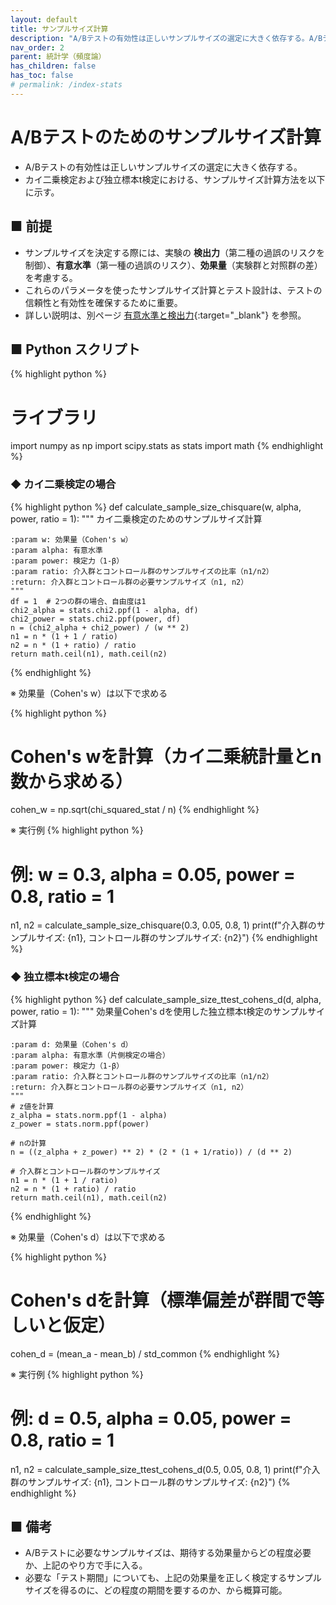 ```yaml
---
layout: default
title: サンプルサイズ計算
description: "A/Bテストの有効性は正しいサンプルサイズの選定に大きく依存する。A/Bテストにおけるサンプルサイズ計算の基礎と、カイ二乗検定およびt検定を中心にその方法を解説する。"
nav_order: 2
parent: 統計学（頻度論）
has_children: false
has_toc: false
# permalink: /index-stats
---
```


# A/Bテストのためのサンプルサイズ計算

+ A/Bテストの有効性は正しいサンプルサイズの選定に大きく依存する。
+ カイ二乗検定および独立標本t検定における、サンプルサイズ計算方法を以下に示す。

## ■ 前提

+ サンプルサイズを決定する際には、実験の **検出力**（第二種の過誤のリスクを制御）、**有意水準**（第一種の過誤のリスク）、**効果量**（実験群と対照群の差）を考慮する。
+ これらのパラメータを使ったサンプルサイズ計算とテスト設計は、テストの信頼性と有効性を確保するために重要。
+ 詳しい説明は、別ページ [有意水準と検出力](/docs/統計学（頻度論）/plot_dist/){:target="_blank"} を参照。

## ■ Python スクリプト

{% highlight python %}
# ライブラリ
import numpy as np
import scipy.stats as stats
import math
{% endhighlight %}

### ◆ カイ二乗検定の場合

{% highlight python %}
def calculate_sample_size_chisquare(w, alpha, power, ratio = 1):
    """
    カイ二乗検定のためのサンプルサイズ計算

    :param w: 効果量（Cohen's w）
    :param alpha: 有意水準
    :param power: 検定力（1-β）
    :param ratio: 介入群とコントロール群のサンプルサイズの比率（n1/n2）
    :return: 介入群とコントロール群の必要サンプルサイズ（n1, n2）
    """
    df = 1  # 2つの群の場合、自由度は1
    chi2_alpha = stats.chi2.ppf(1 - alpha, df)
    chi2_power = stats.chi2.ppf(power, df)
    n = (chi2_alpha + chi2_power) / (w ** 2)
    n1 = n * (1 + 1 / ratio)
    n2 = n * (1 + ratio) / ratio
    return math.ceil(n1), math.ceil(n2)
{% endhighlight %}

※ 効果量（Cohen's w）は以下で求める

{% highlight python %}
# Cohen's wを計算（カイ二乗統計量とn数から求める）
cohen_w = np.sqrt(chi_squared_stat / n)
{% endhighlight %}

※ 実行例
{% highlight python %}
# 例: w = 0.3, alpha = 0.05, power = 0.8, ratio = 1
n1, n2 = calculate_sample_size_chisquare(0.3, 0.05, 0.8, 1)
print(f"介入群のサンプルサイズ: {n1}, コントロール群のサンプルサイズ: {n2}")
{% endhighlight %}

### ◆ 独立標本t検定の場合
{% highlight python %}
def calculate_sample_size_ttest_cohens_d(d, alpha, power, ratio = 1):
    """
    効果量Cohen's dを使用した独立標本t検定のサンプルサイズ計算

    :param d: 効果量（Cohen's d）
    :param alpha: 有意水準（片側検定の場合）
    :param power: 検定力（1-β）
    :param ratio: 介入群とコントロール群のサンプルサイズの比率（n1/n2）
    :return: 介入群とコントロール群の必要サンプルサイズ（n1, n2）
    """
    # z値を計算
    z_alpha = stats.norm.ppf(1 - alpha)
    z_power = stats.norm.ppf(power)
    
    # nの計算
    n = ((z_alpha + z_power) ** 2) * (2 * (1 + 1/ratio)) / (d ** 2)
    
    # 介入群とコントロール群のサンプルサイズ
    n1 = n * (1 + 1 / ratio)
    n2 = n * (1 + ratio) / ratio
    return math.ceil(n1), math.ceil(n2)
{% endhighlight %}

※ 効果量（Cohen's d）は以下で求める

{% highlight python %}
# Cohen's dを計算（標準偏差が群間で等しいと仮定）
cohen_d = (mean_a - mean_b) / std_common
{% endhighlight %}

※ 実行例
{% highlight python %}
# 例: d = 0.5, alpha = 0.05, power = 0.8, ratio = 1
n1, n2 = calculate_sample_size_ttest_cohens_d(0.5, 0.05, 0.8, 1)
print(f"介入群のサンプルサイズ: {n1}, コントロール群のサンプルサイズ: {n2}")
{% endhighlight %}

## ■ 備考
+ A/Bテストに必要なサンプルサイズは、期待する効果量からどの程度必要か、上記のやり方で手に入る。
+ 必要な「テスト期間」についても、上記の効果量を正しく検定するサンプルサイズを得るのに、どの程度の期間を要するのか、から概算可能。
